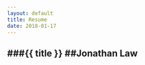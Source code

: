 ```yaml
---
layout: default
title: Resume
date: 2018-01-17
---
```

###{{ title }}
##Jonathan Law
---------------

